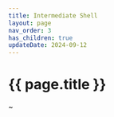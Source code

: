 ```yaml
---
title: Intermediate Shell
layout: page
nav_order: 3
has_children: true
updateDate: 2024-09-12
---
```


# {{ page.title }}
~
